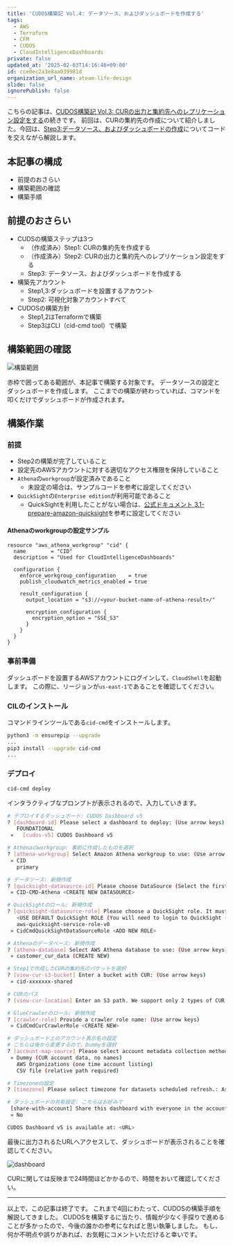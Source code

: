 ```yaml
---
title: 'CUDOS構築記 Vol.4: データソース、およびダッシュボードを作成する'
tags:
  - AWS
  - Terraform
  - CFM
  - CUDOS
  - CloudIntelligenceDashboards
private: false
updated_at: '2025-02-03T14:16:46+09:00'
id: cce0ec2a3e8aa039981d
organization_url_name: ateam-life-design
slide: false
ignorePublish: false
---
```


こちらの記事は、[CUDOS構築記 Vol.3: CURの出力と集約先へのレプリケーション設定をする](https://qiita.com/masatomasato1224/items/998e89859aeed4db8c66)の続きです。
前回は、CURの集約先の作成について紹介しました。今回は、[Step3:データソース、およびダッシュボードの作成](https://qiita.com/masatomasato1224/items/311e890ade9b48700cbe#%E6%A7%8B%E7%AF%89%E3%82%B9%E3%83%86%E3%83%83%E3%83%97:~:text=%E3%83%87%E3%83%BC%E3%82%BF%E3%82%BD%E3%83%BC%E3%82%B9%E3%80%81%E3%81%8A%E3%82%88%E3%81%B3%E3%83%80%E3%83%83%E3%82%B7%E3%83%A5%E3%83%9C%E3%83%BC%E3%83%89%E3%82%92%E4%BD%9C%E6%88%90%E3%81%99%E3%82%8B)についてコードを交えながら解説します。

## 本記事の構成

- 前提のおさらい
- 構築範囲の確認
- 構築手順

## 前提のおさらい

- CUDSの構築ステップは3つ
  - （作成済み）Step1: CURの集約先を作成する
  - （作成済み）Step2: CURの出力と集約先へのレプリケーション設定をする
  - Step3: データソース、およびダッシュボードを作成する
- 構築先アカウント
  - Step1,3:ダッシュボードを設置するアカウント
  - Step2: 可視化対象アカウントすべて
- CUDOSの構築方針
  - Step1,2はTerraformで構築
  - Step3はCLI（cid-cmd tool）で構築

## 構築範囲の確認

![構築範囲](https://qiita-image-store.s3.ap-northeast-1.amazonaws.com/0/444225/87d62f16-37a5-d69a-d77d-b5463e8d7ba9.png)

赤枠で囲ってある範囲が、本記事で構築する対象です。
データソースの設定とダッシュボードを作成します。
ここまでの構築が終わっていれば、コマンドを叩くだけでダッシュボードが作成されます。

## 構築作業

### 前提

- Step2の構築が完了していること
- 設定先のAWSアカウントに対する適切なアクセス権限を保持していること
- `Athena`の`workgroup`が設定済みであること
  - 未設定の場合は、サンプルコードを参考に設定してください
- `QuickSight`の`Enterprise edition`が利用可能であること
  - QuickSightを利用したことがない場合は、[公式ドキュメント 3.1-prepare-amazon-quicksight](https://catalog.workshops.aws/awscid/en-US/dashboards/foundational/cudos-cid-kpi/deploy#3.1-prepare-amazon-quicksight)を参考に設定してください

#### Athenaのworkgroupの設定サンプル

```ts: Athenaのworkgroupの設定サンプル
resource "aws_athena_workgroup" "cid" {
  name        = "CID"
  description = "Used for CloudIntelligenceDashboards"

  configuration {
    enforce_workgroup_configuration    = true
    publish_cloudwatch_metrics_enabled = true

    result_configuration {
      output_location = "s3://<your-bucket-name-of-athena-result>/"

      encryption_configuration {
        encryption_option = "SSE_S3"
      }
    }
  }
}
```

### 事前準備

ダッシュボードを設置するAWSアカウントにログインして、`CloudShell`を起動します。
この際に、リージョンが`us-east-1`であることを確認してください。

### CILのインストール

コマンドラインツールである`cid-cmd`をインストールします。

```bash
python3 -m ensurepip --upgrade
...
pip3 install --upgrade cid-cmd
...
```

### デプロイ

```bash
cid-cmd deploy
```

インタラクティブなプロンプトが表示されるので、入力していきます。

```bash
# デプロイするダッシュボード: CUDOS Dashboard v5
? [dashboard-id] Please select a dashboard to deploy: (Use arrow keys)
   FOUNDATIONAL
 »   [cudos-v5] CUDOS Dashboard v5

# Athenaのworkgroup: 事前に作成したものを選択
? [athena-workgroup] Select Amazon Athena workgroup to use: (Use arrow keys)
 » CID
   primary

# データソース: 新規作成
? [quicksight-datasource-id] Please choose DataSource (Select the first one if not sure): (Use arrow keys)
 » CID-CMD-Athena <CREATE NEW DATASOURCE>

# QuickSightのロール: 新規作成
? [quicksight-datasource-role] Please choose a QuickSight role. It must have access to Athena: (Use arrow keys)
   <USE DEFAULT QuickSight ROLE (You will need to login to QuickSight (https://quicksight.aws.amazon.com/sn/admin#aws) and configure S3 and Athena access there)>
   aws-quicksight-service-role-v0
 » CidCmdQuickSightDataSourceRole <ADD NEW ROLE>

# Athenaのデータベース: 新規作成
? [athena-database] Select AWS Athena database to use: (Use arrow keys)
 » customer_cur_data (CREATE NEW)

# Step1で作成したCURの集約先のバケットを選択
? [view-cur-s3-bucket] Enter a bucket with CUR: (Use arrow keys)
 » cid-xxxxxxx-shared

# CURのパス
? [view-cur-location] Enter an S3 path. We support only 2 types of CUR path: s3://{bucket}/cur and s3://{bucket}/{prefix}/{name}/{name}: s3://cid-xxxxxxx-shared/cur/

# GlueCrawlerのロール: 新規作成
? [crawler-role] Provide a crawler role name: (Use arrow keys)
 » CidCmdCurCrawlerRole <CREATE NEW>

# ダッシュボード上のアカウント表示名の設定
# こちらは後から変更するので、Dummyを選択
? [account-map-source] Please select account metadata collection method: (Use arrow keys)
 » Dummy (CUR account data, no names)
   AWS Organizations (one time account listing)
   CSV file (relative path required)

# Timezoneの設定
? [timezone] Please select timezone for datasets scheduled refresh.: Asia/Tokyo

# ダッシュボードの共有設定: こちらはお好みで
 [share-with-account] Share this dashboard with everyone in the account?: (Use arrow keys)
 » No

CUDOS Dashboard v5 is available at: <URL>
```

最後に出力されるたURLへアクセスして、ダッシュボードが表示されることを確認してください。

![dashboard](https://qiita-image-store.s3.ap-northeast-1.amazonaws.com/0/444225/00c160e8-fe5f-adf8-3888-c2290a132710.png)

CURに関しては反映まで24時間ほどかかるので、時間をおいて確認してください。

---

以上で、この記事は終了です。
これまで4回にわたって、CUDOSの構築手順を解説してきました。
CUDOSを構築するに当たり、情報が少なく手探りで進めることが多かったので、今後の誰かの参考になればと思い執筆しました。
もし、何か不明点や誤りがあれば、お気軽にコメントいただけると幸いです。
